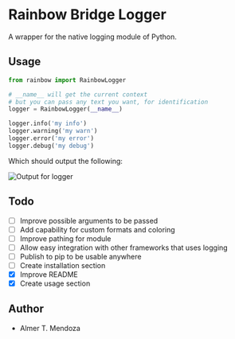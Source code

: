 # Rainbow Bridge Logger

A wrapper for the native logging module of Python.

## Usage

```python
from rainbow import RainbowLogger

# __name__ will get the current context
# but you can pass any text you want, for identification
logger = RainbowLogger(__name__)

logger.info('my info')
logger.warning('my warn')
logger.error('my error')
logger.debug('my debug')
```

Which should output the following:

![Output for logger](/res/rainbow-logger-output.png)

## Todo

- [ ] Improve possible arguments to be passed
- [ ] Add capability for custom formats and coloring
- [ ] Improve pathing for module
- [ ] Allow easy integration with other frameworks that uses logging
- [ ] Publish to pip to be usable anywhere
- [ ] Create installation section
- [x] Improve README
- [x] Create usage section

## Author

- Almer T. Mendoza
